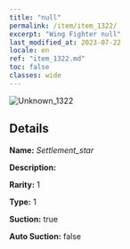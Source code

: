```yaml
---
title: "null"
permalink: /item/item_1322/
excerpt: "Wing Fighter null"
last_modified_at: 2023-07-22
locale: en
ref: "item_1322.md"
toc: false
classes: wide
---
```



 ![Unknown_1322](/images/item/Settlement_star_p.png)



## Details

 **Name:** *Settlement_star* 

 **Description:** 

 **Rarity:** 1 

 **Type:** 1 

 **Suction:** true 

 **Auto Suction:** false 


